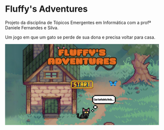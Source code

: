 # Fluffy's Adventures
Projeto da disciplina de Tópicos Emergentes em Informática com a profª Daniele Fernandes e Silva.

Um jogo em que um gato se perde de sua dona e precisa voltar para casa.

![Tela_inicial](https://github.com/Rafaela-Menezes/Fluffy-s-Adventures/blob/main/Tela%20inicial.PNG)
